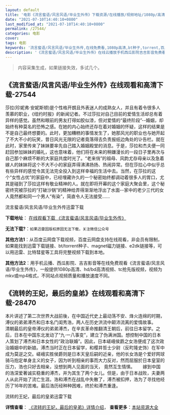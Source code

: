 ```yaml
---
layout: default
title: '电影《流言蜚语/风言风语/毕业生外传》下载资源/在线播放/视频地址/1080p/高清/蓝光'
date: "2021-07-10T14:40:10+0800"
last_modified_at: "2021-07-10T14:40:10+0800"
permalink: /27544/
categories: 电影
cover:
tags: 电影
keywords: '流言蜚语/风言风语/毕业生外传,在线免费看,1080p高清,bt种子,torrent,百度云盘,magnet,磁力链,迅雷下载资源'
description: '《流言蜚语/风言风语/毕业生外传》在线云播放手机西瓜影院吉吉影音免费看，1080p高清bd/hd未删减完整版和tc抢先枪版，mkv/mp4格式，附带bt/torrent种子、magnet/磁力链、百度云盘、网盘资源迅雷下载链接'
---
```


>内容采集生成，如果链接失效，多试几个。


## 《流言蜚语/风言风语/毕业生外传》在线观看和高清下载-27544

莎拉(珍妮弗&middot;安妮斯顿)是个性格开朗且外表迷人的成熟女人，并且有着令很多人羡慕的职业，《纽约时报》的新闻记者。不过莎拉对自己目前的爱情生活却总有着异样的感觉。虽然和眼前的男友打得如胶似漆，但对爱情的&ldquo;最终阶段&rdquo;--婚姻，却始终有种莫名的恐怖之感。在她的内心始终还存在着对婚姻的怀疑，这样的结果是不是自己最终想要的。此时，更加糟糕的事情发生了，她那风光的职业也与她开起了不大不小的玩笑，昔日风光无限的记者竟落得去负责报纸边角处的讣告栏。就在此时，家里传来了妹妹要率先自己踏入婚姻殿堂的消息。于是，莎拉和杰夫便一同赶回参加妹妹的婚礼，这也意味着，他们将在未来的稍嫌漫长的一段日子里再次与自己那个麻烦不断的大家庭共度时光了。&ldquo;老来俏&rdquo;的祖母、风韵尤存母亲以及急着嫁人的妹妹将这个不大不小的家庭弄得沸沸扬扬、热闹异常。但在莎拉心中似乎总有些异样的感觉令其无法完全投入到这样幸福的生活中去。当然，在莎拉的这个“女性占优&rdquo;的家庭中，已经埋藏许久的一个秘密始终都调动着很多人的胃口，尤其是碰到了莎拉这样有敬业精神的人。就在即将开幕的这个家庭大聚会里，这个秘密终究被莎拉的&ldquo;打破沙锅”的精神给弄得渐渐地浮出了水面--家中的老少三代的女人竟然都和同一个男人&ldquo;有染”，简直令人无法接受&hellip;…


流言蜚语/风言风语/毕业生外传迅雷下载

**下载地址**： [在线观看下载 《流言蜚语/风言风语/毕业生外传》](https://www.993dy.com//vod-detail-id-20892.html) 


**无法下载?**：`如果迅雷因版权原因无法下载，关注微信公众号 `

**其他方法1**：从百度云网盘下载视频，百度云网盘支持在线观看，非会员有限制，如果能找到迅雷下载链接、bt/torrent种子、magnet磁力链接、e2dk链接等，可以用迅雷、比特彗星等工具将完整视频下载到本地。

**其他方法2**：用手机云播、西瓜影院、吉吉影音等在线免费观看《流言蜚语/风言风语/毕业生外传》，一般提供1080p高清、hd/bd高清视频、tc抢先版视频，视频为mkv或mp4格式，不同站点视频质量和播放速度不同。


## 《流转的王妃，最后的皇弟》在线观看和高清下载-28470

本片讲述了第二次世界大战前後，在中国近代史上最动荡不安、烽火连绵的时期，溥仪的弟弟溥杰和日本名门闺秀浩，两人在历史洪流中颠沛流离的爱情故事。　　 清朝最后的皇帝溥仪的弟弟溥杰，在辛亥革命推翻清王朝后，前往日本留学。之后，日本在中国东北发动了“九&middot;一八事变&rdquo;，建立了伪满洲国。想控制中国的日本人策划了溥杰和日本女性的“政治联婚”。因此，日本嵯峨侯爵之女浩便成了这次政治婚姻中的新娘。溥杰当时正在日本留学，和樱井哲士少尉（反町隆史饰）在军中成为莫逆之交。嵯峨实胜侯爵则是日本天皇后嗣的近亲，他的长女浩是个爱好网球骑马抱定单身主义的女子，因为听到相亲的事而大力反对，然而屈服於日本皇室的压力，浩也只好去相亲，没想到两人见面的当天， 竟然互生情愫。　　 嫁到中国的浩深爱著诚实稳重的溥杰，并为其生了两个女儿。但是，由于日本战败，夫妻两人从此开始了流亡生涯。浩和溥杰在战乱中失散了，溥杰被扣押，浩为了寻找他经历了16年的苦难。最后浩历经种种困难，终於和溥杰重逢。


流转的王妃，最后的皇弟迅雷下载

**详情查看**： [《流转的王妃，最后的皇弟》详情介绍](/movie/28470/)， **查看更多**：[本站资源大全](/movie/t/all/)

